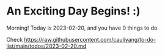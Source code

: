 # An Exciting Day Begins! :)

Morning! Today is 2023-02-20, and you have 0 things to do.

Check https://raw.githubusercontent.com/cauliyang/to-do-list/main/todos/2023-02-20.md